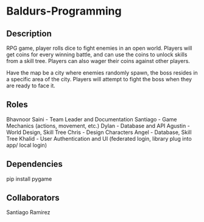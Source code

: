 # Baldurs-Programming

## Description
RPG game, player rolls dice to fight enemies in an open world. Players will get coins for every winning battle, and can use the coins to unlock skills from a skill tree. Players can also wager their coins against other players. 

Have the map be a city where enemies randomly spawn, the boss resides in a specific area of the city. Players will attempt to fight the boss when they are ready to face it. 

## Roles
Bhavnoor Saini - Team Leader and Documentation
Santiago - Game Mechanics (actions, movement, etc.)
Dylan - Database and API
Agustin - World Design, Skill Tree
Chris - Design Characters
Angel - Database, Skill Tree
Khalid - User Authentication and UI (federated login, library plug into app/ local login)

## Dependencies
pip install pygame

## Collaborators
Santiago Ramirez
